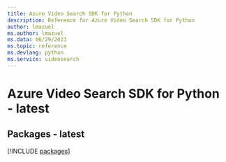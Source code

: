 ```yaml
---
title: Azure Video Search SDK for Python
description: Reference for Azure Video Search SDK for Python
author: lmazuel
ms.author: lmazuel
ms.data: 06/29/2023
ms.topic: reference
ms.devlang: python
ms.service: videosearch
---
```

# Azure Video Search SDK for Python - latest
## Packages - latest
[!INCLUDE [packages](video-search-index.md)]